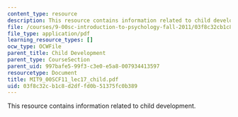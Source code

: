 ```yaml
---
content_type: resource
description: This resource contains information related to child development.
file: /courses/9-00sc-introduction-to-psychology-fall-2011/03f8c32cb1c8d2dffd0b51375fc0b389_MIT9_00SCF11_lec17_child.pdf
file_type: application/pdf
learning_resource_types: []
ocw_type: OCWFile
parent_title: Child Development
parent_type: CourseSection
parent_uid: 997bafe5-99f3-c3e0-e5a8-007934413597
resourcetype: Document
title: MIT9_00SCF11_lec17_child.pdf
uid: 03f8c32c-b1c8-d2df-fd0b-51375fc0b389
---
```

This resource contains information related to child development.

